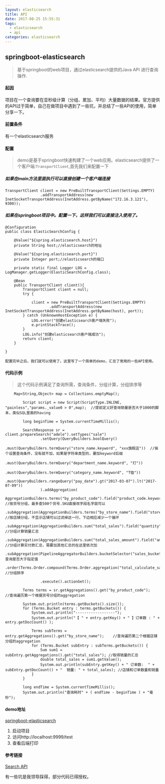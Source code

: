 ```yaml
---
layout: elasticsearch
title: API
date: 2017-08-25 15:55:31
tags:
  - elasticsearch
  - api
categories: elasticsearch
---
```


## springboot-elasticsearch
> 基于springboot的web项目，通过elasticsearch提供的Java API 进行查询操作.


<!--more-->

#### 起因
项目在一个查询要在亚秒级计算（分组、累加、平均）大量数据的结果。官方提供的API过于简单，自己在做项目中遇到了一些坑，并总结了一些API的使用，简单分享一下。


#### 前置条件
有一个elasticsearch服务

#### 配置
> demo是基于springboot快速构建了一个web应用。elasticsearch提供了一个客户端:`TransportClient`,首先我们来配置一下

##### 如果在main方法里面执行可以直接创建一个客户端连接
```
TransportClient client = new PreBuiltTransportClient(Settings.EMPTY)
                .addTransportAddress(new InetSocketTransportAddress(InetAddress.getByName("172.16.3.121"), 9300));
```

##### 如果在springboot项目中。配置一下，这样我们可以直接注入使用了。

```
@Configuration
public class ElasticSearchConfig {

    @Value("${spring.elasticsearch.host}")
    private String host;//elasticsearch的地址

    @Value("${spring.elasticsearch.port}")
    private Integer port;//elasticsearch的端口

    private static final Logger LOG = LogManager.getLogger(ElasticSearchConfig.class);

    @Bean
    public TransportClient client(){
        TransportClient client = null;
        try {

            client = new PreBuiltTransportClient(Settings.EMPTY)
                    .addTransportAddress(new InetSocketTransportAddress(InetAddress.getByName(host), port));
        } catch (UnknownHostException e) {
            LOG.error("创建elasticsearch客户端失败");
            e.printStackTrace();
        }
        LOG.info("创建elasticsearch客户端成功");
        return client;
    }

}

配置完毕之后，我们就可以使用了。这里写了一个简单的demo，汇总了常用的一些API使用。
```

#### 代码示例
> 这个代码示例满足了查询所需，查询条件，分组计算，分组排序等

```
    Map<String,Object> map = Collections.emptyMap();

        Script script = new Script(ScriptType.INLINE, "painless","params._value0 > 0",map);  //提前定义好查询销量是否大于1000的脚本，类似SQL里面的having

        long beginTime = System.currentTimeMillis();

        SearchResponse sr = client.prepareSearch("adele").setTypes("sale")
                .setQuery(QueryBuilders.boolQuery()
                        .must(QueryBuilders.termQuery("store_name.keyword", "xxx旗舰店"))  //挨个设置查询条件，没有就不加，如果是字符串类型的，要加keyword后缀
                        .must(QueryBuilders.termQuery("department_name.keyword", "玎"))
                        .must(QueryBuilders.termQuery("category_name.keyword", "T恤"))
                        .must(QueryBuilders.rangeQuery("pay_date").gt("2017-03-07").lt("2017-07-09"))
                ).addAggregation(
                        AggregationBuilders.terms("by_product_code").field("product_code.keyword").size(500) //按货号分组，最多查500个货号.SKU直接改字段名字就可以
                                .subAggregation(AggregationBuilders.terms("by_store_name").field("store_name.keyword").size(50) //按店铺分组，不显示店铺可以过滤掉这一行，下边相应减少一个循环
                                        .subAggregation(AggregationBuilders.sum("total_sales").field("quantity"))  //分组计算销量汇总
                                        .subAggregation(AggregationBuilders.sum("total_sales_amount").field("amount_actual"))  //分组计算实付款汇总，需要加其他汇总的在这里依次加
                                        .subAggregation(PipelineAggregatorBuilders.bucketSelector("sales_bucket_filter",script,"total_sales")))//查询是否大于指定值
                                .order(Terms.Order.compound(Terms.Order.aggregation("total_calculate_sale_amount",false)))) //分组排序

                .execute().actionGet();

        Terms terms = sr.getAggregations().get("by_product_code");   //查询遍历第一个根据货号分组的aggregation

        System.out.println(terms.getBuckets().size());
        for (Terms.Bucket entry : terms.getBuckets()) {
            System.out.println("------------------");
            System.out.println("【 " + entry.getKey() + " 】订单数 : " + entry.getDocCount() );

            Terms subTerms = entry.getAggregations().get("by_store_name");    //查询遍历第二个根据店铺分组的aggregation
            for (Terms.Bucket subEntry : subTerms.getBuckets()) {
                Sum sum1 = subEntry.getAggregations().get("total_sales"); //取得销量的汇总
                double total_sales = sum1.getValue();
                System.out.println(subEntry.getKey() + " 订单数:  " + subEntry.getDocCount() + "  销量: " + total_sales); //店铺和订单数量和销量
            }
        }

        long endTime = System.currentTimeMillis();
        System.out.println("查询耗时" + ( endTime - beginTime ) + "毫秒");

```

#### demo地址

[springboot-elasticsearch](https://github.com/whiney/springboot-elasticsearch.git)

1. 启动项目
2. 访问http://localhost:9999/test
3. 查看后端打印

#### 参考链接
[Search API](https://www.elastic.co/guide/en/elasticsearch/client/java-api/current/java-search.html)

有一些坑是我领导踩得，部分代码已得授权。